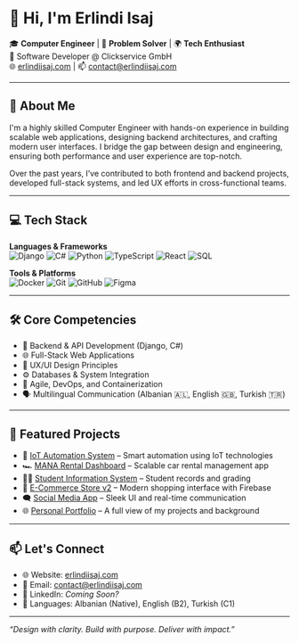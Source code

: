 # 👋 Hi, I'm Erlindi Isaj

🎓 **Computer Engineer** | 🧠 **Problem Solver** | 🌍 **Tech Enthusiast**  
💼 Software Developer @ Clickservice GmbH  
🌐 [erlindiisaj.com](https://www.erlindiisaj.com) | 📫 contact@erlindiisaj.com

---

## 🧭 About Me

I'm a highly skilled Computer Engineer with hands-on experience in building scalable web applications, designing backend architectures, and crafting modern user interfaces. I bridge the gap between design and engineering, ensuring both performance and user experience are top-notch.  

Over the past years, I’ve contributed to both frontend and backend projects, developed full-stack systems, and led UX efforts in cross-functional teams.

---

## 💻 Tech Stack

**Languages & Frameworks**  
![Django](https://img.shields.io/badge/Django-092E20?style=flat&logo=django&logoColor=white)
![C#](https://img.shields.io/badge/C%23-239120?style=flat&logo=c-sharp&logoColor=white)
![Python](https://img.shields.io/badge/Python-3776AB?style=flat&logo=python&logoColor=white)
![TypeScript](https://img.shields.io/badge/TypeScript-007acc?style=flat&logo=typescript&logoColor=white)
![React](https://img.shields.io/badge/React-20232A?style=flat&logo=react&logoColor=61DAFB)
![SQL](https://img.shields.io/badge/SQL-336791?style=flat&logo=postgresql&logoColor=white)

**Tools & Platforms**  
![Docker](https://img.shields.io/badge/Docker-2496ED?style=flat&logo=docker&logoColor=white)
![Git](https://img.shields.io/badge/Git-F05032?style=flat&logo=git&logoColor=white)
![GitHub](https://img.shields.io/badge/GitHub-181717?style=flat&logo=github&logoColor=white)
![Figma](https://img.shields.io/badge/Figma-F24E1E?style=flat&logo=figma&logoColor=white)

---

## 🛠️ Core Competencies

- 🧠 Backend & API Development (Django, C#)
- 🌐 Full-Stack Web Applications
- 🎨 UX/UI Design Principles
- ⚙️ Databases & System Integration
- 🔄 Agile, DevOps, and Containerization
- 🗣️ Multilingual Communication (Albanian 🇦🇱, English 🇬🇧, Turkish 🇹🇷)

---

## 🚀 Featured Projects

- 🔌 [IoT Automation System](https://github.com/erlindiisaj/IoT-Project) – Smart automation using IoT technologies  
- 🏎️ [MANA Rental Dashboard](https://manarental-frontend.vercel.app/) – Scalable car rental management app  
- 🧑‍🎓 [Student Information System](https://github.com/erlindiisaj/Student_Information-_System-UBYS) – Student records and grading  
- 🛒 [E-Commerce Store v2](https://e-commerce-v2-black.vercel.app/) – Modern shopping interface with Firebase  
- 🗨️ [Social Media App](https://social-media-app-alpha-three.vercel.app/) – Sleek UI and real-time communication  
- 🌐 [Personal Portfolio](https://www.erlindiisaj.com/) – A full view of my projects and background


---

## 📫 Let's Connect

- 🌐 Website: [erlindiisaj.com](https://www.erlindiisaj.com)
- 📧 Email: contact@erlindiisaj.com
- 💼 LinkedIn: *Coming Soon?*  
- 💬 Languages: Albanian (Native), English (B2), Turkish (C1)

---

_“Design with clarity. Build with purpose. Deliver with impact.”_

